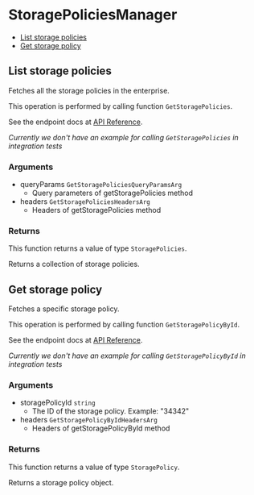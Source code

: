 # StoragePoliciesManager


- [List storage policies](#list-storage-policies)
- [Get storage policy](#get-storage-policy)

## List storage policies

Fetches all the storage policies in the enterprise.

This operation is performed by calling function `GetStoragePolicies`.

See the endpoint docs at
[API Reference](https://developer.box.com/reference/get-storage-policies/).

*Currently we don't have an example for calling `GetStoragePolicies` in integration tests*

### Arguments

- queryParams `GetStoragePoliciesQueryParamsArg`
  - Query parameters of getStoragePolicies method
- headers `GetStoragePoliciesHeadersArg`
  - Headers of getStoragePolicies method


### Returns

This function returns a value of type `StoragePolicies`.

Returns a collection of storage policies.


## Get storage policy

Fetches a specific storage policy.

This operation is performed by calling function `GetStoragePolicyById`.

See the endpoint docs at
[API Reference](https://developer.box.com/reference/get-storage-policies-id/).

*Currently we don't have an example for calling `GetStoragePolicyById` in integration tests*

### Arguments

- storagePolicyId `string`
  - The ID of the storage policy. Example: "34342"
- headers `GetStoragePolicyByIdHeadersArg`
  - Headers of getStoragePolicyById method


### Returns

This function returns a value of type `StoragePolicy`.

Returns a storage policy object.


